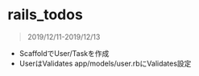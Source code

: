 # rails_todos

> 2019/12/11-2019/12/13

+ ScaffoldでUser/Taskを作成
+ UserはValidates
  app/models/user.rbにValidates設定
